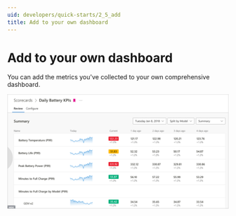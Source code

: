 ```yaml
---
uid: developers/quick-starts/2_5_add
title: Add to your own dashboard
---
```


# Add to your own dashboard

You can add the metrics you've collected to your own comprehensive dashboard.

![Dashboard](dashboard.png)
